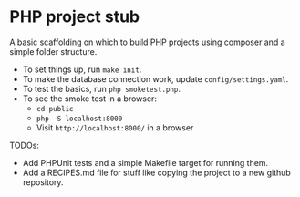 # PHP project stub
A basic scaffolding on which to build PHP projects using composer and a simple folder structure.

* To set things up, run `make init`.
* To make the database connection work, update `config/settings.yaml`.
* To test the basics, run `php smoketest.php`.
* To see the smoke test in a browser: 
    * `cd public`
    * `php -S localhost:8000`
    * Visit `http://localhost:8000/` in a browser

TODOs: 

* Add PHPUnit tests and a simple Makefile target for running them. 
* Add a RECIPES.md file for stuff like copying the project to a new github repository.
